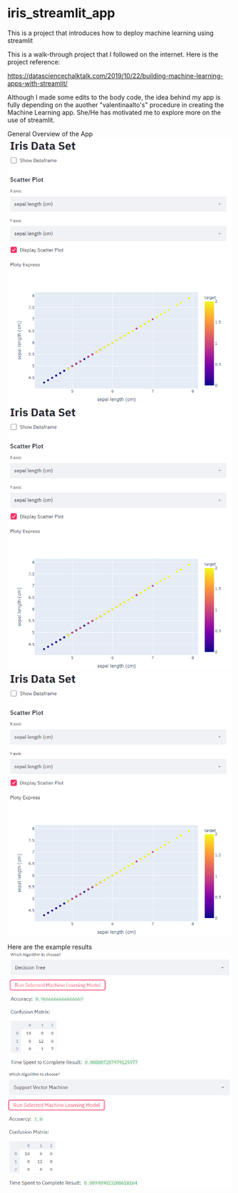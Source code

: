 # iris_streamlit_app
This is a project that introduces how to deploy machine learning using streamlit

This is a walk-through project that I followed on the internet.
Here is the project reference:

 https://datasciencechalktalk.com/2019/10/22/building-machine-learning-apps-with-streamlit/
 
Although I made some edits to the body code, the idea behind my app is fully depending on the auother "valentinaalto's" procedure 
in creating the Machine Learning app. She/He has motivated me to explore more on the use of streamlit. 

General Overview of the App
<img src = "iris_app_images/step-1.PNG">
<img src = "iris_app_images/step-1.PNG">
<img src = "iris_app_images/step-1.PNG">

Here are the example results
<img src = "iris_app_images/result-1.PNG">
<img src = "iris_app_images/result-2.PNG">
